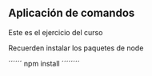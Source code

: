 ## Aplicación de comandos

Este es el ejercicio del curso

Recuerden instalar los paquetes de node

´´´´´´
npm install
´´´´´´´´